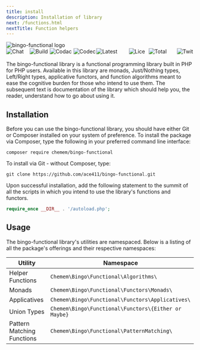 ```yaml
---
title: install
description: Installation of library
next: /functions.html
nextTitle: Function helpers
---
```

<img src="bingo-functional-logo.png" alt="bingo-functional logo">

<div style="display: inline-flex; flex-flow: row; height: 20px; flex-wrap: nowrap; margin: 0; padding: 0;">
    <img alt="Chat on Gitter" style="max-width: 105px; margin-right: 2px;" onClick="location.href='https://gitter.im/bingo-functional/Lobby'" src="https://badges.gitter.im/bingo-functional/Lobby.svg">
    <img alt="Build Status" style="max-width: 105px; margin-left: 2px;" onClick="location.href='https://travis-ci.org/ace411/bingo-functional'" src="https://travis-ci.org/ace411/bingo-functional.svg?branch=master" />
    <img alt="Codacy Badge" style="max-width: 105px; margin-left: 2px;" onClick="location.href='https://www.codacy.com/app/ace411/bingo-functional?utm_source=github.com&utm_medium=referral&utm_content=ace411/bingo-functional&utm_campaign=badger'" src="https://api.codacy.com/project/badge/Grade/7c30c744fd0142d58dd210fd961ea842">
    <img alt="Codecov" style="max-width: 105px; margin-left: 2px;" onClick="location.href='https://codecov.io/gh/ace411/bingo-functional'" src="https://codecov.io/gh/ace411/bingo-functional/branch/master/graph/badge.svg">
    <img alt="Latest Stable Version" style="max-width: 105px; margin-left: 2px;" onClick="location.href='https://packagist.org/packages/chemem/bingo-functional'" src="https://poser.pugx.org/chemem/bingo-functional/v/stable">
    <img alt="License" style="max-width: 105px; margin-left: 2px;" onClick="location.href='https://packagist.org/packages/chemem/bingo-functional'" src="https://poser.pugx.org/chemem/bingo-functional/license">
    <img alt="Total Downloads" style="max-width: 105px; margin-left: 2px;" onClick="location.href='https://packagist.org/packages/chemem/bingo-functional'" src="https://poser.pugx.org/chemem/bingo-functional/downloads">
    <img alt="Twitter" style="max-width: 105px; margin-left: 2px;" onClick="location.href='https://twitter.com/intent/tweet?text=Wow:&url=https%3A%2F%2Fgithub.com%2Face411%2Fbingo-functional'" src="https://img.shields.io/twitter/url/https/github.com/ace411/bingo-functional.svg?style=social">
</div>

The bingo-functional library is a functional programming library built in PHP for PHP users. Available in this library are monads, Just/Nothing types, Left/Right types, applicative functors, and function algorithms meant to ease the cognitive burden for those who intend to use them. The subsequent text is documentation of the library which should help you, the reader, understand how to go about using it.

## Installation

Before you can use the bingo-functional library, you should have either Git or Composer installed on your system of preference. To install the package via Composer, type the following in your preferred command line interface:

```
composer require chemem/bingo-functional
```

To install via Git - without Composer, type:

```
git clone https://github.com/ace411/bingo-functional.git
```

Upon successful installation, add the following statement to the summit of all the scripts in which you intend to use the library's functions and functors.

```php
require_once __DIR__ . '/autoload.php';
```

## Usage

The bingo-functional library's utilities are namespaced. Below is a listing of all the package's offerings and their respective namespaces:

| Utility                    | Namespace |
|----------------------------|----------------------------------------------------------|
| Helper Functions           | ```Chemem\Bingo\Functional\Algorithms\```                |
| Monads                     | ```Chemem\Bingo\Functional\Functors\Monads\```           |
| Applicatives               | ```Chemem\Bingo\Functional\Functors\Applicatives\```     |
| Union Types                | ```Chemem\Bingo\Functional\Functors\{Either or Maybe}``` | 
| Pattern Matching Functions | ```Chemem\Bingo\Functional\PatternMatching\```           |
